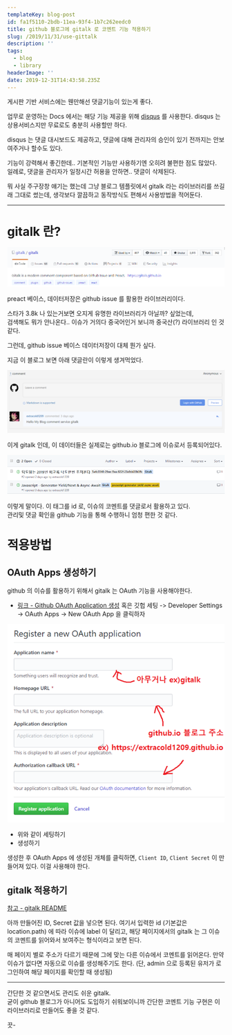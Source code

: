 ```yaml
---
templateKey: blog-post
id: fa1f5110-2bdb-11ea-93f4-1b7c262eedc0
title: github 블로그에 gitalk 로 코멘트 기능 적용하기
slug: /2019/11/31/use-gittalk
description: ''
tags:
  - blog
  - library
headerImage: ''
date: 2019-12-31T14:43:58.235Z
---
```


게시판 기반 서비스에는 웬만해선 댓글기능이 있는게 좋다.

업무로 운영하는 Docs 에서는 해당 기능 제공을 위해 [disqus](https://disqus.com/) 를 사용한다.
disqus 는 상용서비스지만 무료로도 충분히 사용할만 하다.

disqus 는 댓글 대시보드도 제공하고, 댓글에 대해 관리자의 승인이 있기 전까지는 안보여주거나 할수도 있다.

기능이 강력해서 좋긴한데.. 기본적인 기능만 사용하기엔 오히려 불편한 점도 많았다.  
일례로, 댓글을 관리자가 일정시간 허용을 안하면.. 댓글이 삭제된다.

뭐 사실 주구장창 얘기는 했는데 그냥 블로그 템플릿에서 gitalk 라는 라이브러리를 쓰길래 그대로 썼는데, 
생각보다 깔끔하고 동작방식도 편해서 사용방법을 적어둔다.

---

# gitalk 란?

![gitalk_1](/images/gitalk_1.png)

preact 베이스, 데이터저장은 github issue 를 활용한 라이브러리이다.

스타가 3.8k 나 있는거보면 오지게 유명한 라이브러리가 아닐까? 싶었는데,  
검색해도 뭐가 안나온다.. 이슈가 거의다 중국어인거 보니까 중국산(?) 라이브러리 인 것 같다.

그런데, github issue 베이스 데이터저장이 대체 뭔가 싶다.

지금 이 블로그 보면 아래 댓글란이 이렇게 생겨먹었다.

![gitalk_2](/images/gitalk_2.png)

이게 gitalk 인데, 이 데이터들은 실제로는 github.io 블로그에 이슈로서 등록되어있다.

![gitalk_3](/images/gitalk_3.png)

이렇게 말이다. 이 태그를 id 로, 이슈의 코멘트를 댓글로서 활용하고 있다.  
관리및 댓글 확인을 github 기능을 통해 수행하니 엄청 편한 것 같다.

# 적용방법

## OAuth Apps 생성하기

github 의 이슈를 활용하기 위해서 gitalk 는 OAuth 기능을 사용해야한다.

- [링크 - Github OAuth Application 생성](https://github.com/settings/applications/new) 혹은 깃헙 세팅 -> Developer Settings -> OAuth Apps -> New OAuth App 을 클릭하자

![gitalk_4](/images/gitalk_4.png)

- 위와 같이 세팅하기
- 생성하기

생성한 후 OAuth Apps 에 생성된 개체를 클릭하면, `Client ID`, `Client Secret` 이 만들어져 있다. 이걸 사용해야 한다.

## gitalk 적용하기

[참고 - gitalk README](https://github.com/gitalk/gitalk#usage)

아까 만들어진 ID, Secret 값을 넣으면 된다.
여기서 입력한 id (기본값은 location.path) 에 따라 이슈에 label 이 달리고, 해당 페이지에서의 gitalk 는 그 이슈의 코멘트를 읽어와서 보여주는 형식이라고 보면 된다.

매 페이지 별로 주소가 다르기 때문에 그에 맞는 다른 이슈에서 코멘트를 읽어온다.
만약 이슈가 없다면 자동으로 이슈를 생성해주기도 한다. (단, admin 으로 등록된 유저가 로그인하여 해당 페이지를 확인할 때 생성됨)

---

간단한 것 같으면서도 관리도 쉬운 gitalk.  
굳이 github 블로그가 아니어도 도입하기 쉬워보이니까 간단한 코멘트 기능 구현은 이 라이브러리로 만들어도 좋을 것 같다.

끗-
